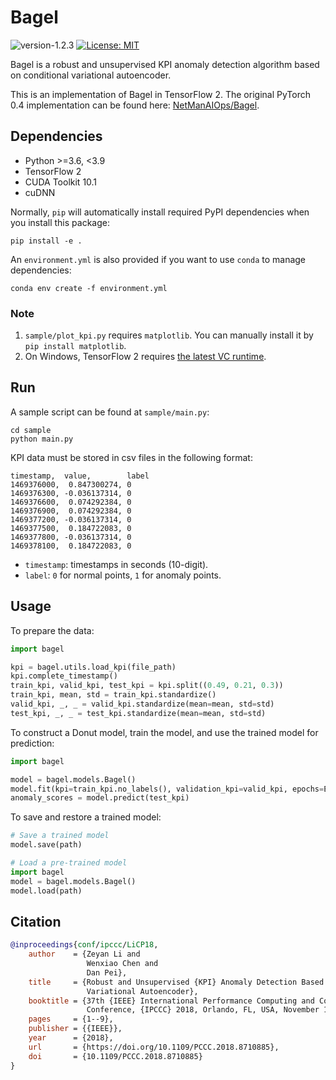 # Bagel

![version-1.2.3](https://img.shields.io/badge/version-1.2.3-blue)
[![License: MIT](https://img.shields.io/badge/License-MIT-yellow.svg)](https://github.com/AlumiK/bagel-tensorflow/blob/main/LICENSE)

Bagel is a robust and unsupervised KPI anomaly detection algorithm based on conditional variational autoencoder.

This is an implementation of Bagel in TensorFlow 2. The original PyTorch 0.4 implementation can be found here: [NetManAIOps/Bagel](https://github.com/NetManAIOps/Bagel).

## Dependencies

- Python >=3.6, <3.9
- TensorFlow 2
- CUDA Toolkit 10.1
- cuDNN

Normally, `pip` will automatically install required PyPI dependencies when you install this package:
 
```
pip install -e .
``` 

An `environment.yml` is also provided if you want to use `conda` to manage dependencies:

```
conda env create -f environment.yml
```

### Note

1. `sample/plot_kpi.py` requires `matplotlib`. You can manually install it by `pip install matplotlib`.
2. On Windows, TensorFlow 2 requires [the latest VC runtime](https://support.microsoft.com/en-us/help/2977003/the-latest-supported-visual-c-downloads).

## Run

A sample script can be found at `sample/main.py`:

```
cd sample
python main.py
```

KPI data must be stored in csv files in the following format:

```
timestamp,  value,        label
1469376000,  0.847300274, 0
1469376300, -0.036137314, 0
1469376600,  0.074292384, 0
1469376900,  0.074292384, 0
1469377200, -0.036137314, 0
1469377500,  0.184722083, 0
1469377800, -0.036137314, 0
1469378100,  0.184722083, 0
```

- `timestamp`: timestamps in seconds (10-digit).
- `label`: `0` for normal points, `1` for anomaly points.

## Usage

To prepare the data:

```python
import bagel

kpi = bagel.utils.load_kpi(file_path)
kpi.complete_timestamp()
train_kpi, valid_kpi, test_kpi = kpi.split((0.49, 0.21, 0.3))
train_kpi, mean, std = train_kpi.standardize()
valid_kpi, _, _ = valid_kpi.standardize(mean=mean, std=std)
test_kpi, _, _ = test_kpi.standardize(mean=mean, std=std)
```

To construct a Donut model, train the model, and use the trained model for prediction:

```python
import bagel

model = bagel.models.Bagel()
model.fit(kpi=train_kpi.no_labels(), validation_kpi=valid_kpi, epochs=EPOCHS)
anomaly_scores = model.predict(test_kpi)
```

To save and restore a trained model:

```python
# Save a trained model
model.save(path)

# Load a pre-trained model
import bagel
model = bagel.models.Bagel()
model.load(path)
```

## Citation

```bibtex
@inproceedings{conf/ipccc/LiCP18,
    author    = {Zeyan Li and
                 Wenxiao Chen and
                 Dan Pei},
    title     = {Robust and Unsupervised {KPI} Anomaly Detection Based on Conditional
                 Variational Autoencoder},
    booktitle = {37th {IEEE} International Performance Computing and Communications
                 Conference, {IPCCC} 2018, Orlando, FL, USA, November 17-19, 2018},
    pages     = {1--9},
    publisher = {{IEEE}},
    year      = {2018},
    url       = {https://doi.org/10.1109/PCCC.2018.8710885},
    doi       = {10.1109/PCCC.2018.8710885}
}
```
